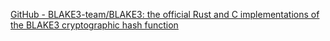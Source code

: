 
[GitHub - BLAKE3-team/BLAKE3: the official Rust and C implementations of the BLAKE3 cryptographic hash function](https://github.com/BLAKE3-team/BLAKE3)
